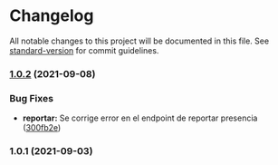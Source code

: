 # Changelog

All notable changes to this project will be documented in this file. See [standard-version](https://github.com/conventional-changelog/standard-version) for commit guidelines.

### [1.0.2](https://github.com/cris1ian/elecciones_fe/compare/v1.0.1...v1.0.2) (2021-09-08)


### Bug Fixes

* **reportar:** Se corrige error en el endpoint de reportar presencia ([300fb2e](https://github.com/cris1ian/elecciones_fe/commit/300fb2e3bd932418354c79d705d8b059b82f6690))

### 1.0.1 (2021-09-03)

